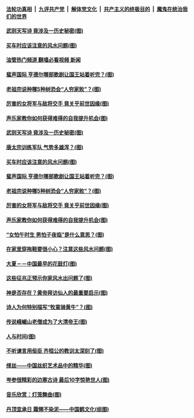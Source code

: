 ####  [法轮功真相](../../../../basic/blob/master/README.md?t=06290831) &nbsp;|&nbsp; [九评共产党](../../../../9ping.md/blob/master/README.md?t=06290831) &nbsp;|&nbsp; [解体党文化](../../../../jtdwh.md/blob/master/README.md?t=06290831)  &nbsp;|&nbsp; [共产主义的终极目的](../../../../gczydzjmd.md/blob/master/README.md?t=06290831) &nbsp;|&nbsp; [魔鬼在统治我们的世界](../../../../mgztzwmdsj.md/blob/master/README.md?t=06290831) 

#### [武则天写诗 竟涉及一历史秘密(图)](../pages/p7/1010163.md?t=06290831) 

#### [买车时应该注意的风水问题(图)](../pages/p7/1008942.md?t=06290831) 

#### [油管热门频道 翻墙必看视频 新闻](http://45.76.130.85:81/youtube.html?06290831)

#### [蜚声国际 亨德尔哪部歌剧让国王站着听完？(图)](../pages/p7/1009847.md?t=06290831) 

#### [老祖宗说种哪5种树恐会“人穷家败”？(图)](../pages/p7/1010016.md?t=06290831) 

#### [厉害的女将军与敌将交手 竟关乎前世因缘(图)](../pages/p7/1010229.md?t=06290831) 

#### [声乐家教你如何获得难得的自我提升机会(图)](../pages/p7/1010042.md?t=06290831) 

#### [武则天写诗 竟涉及一历史秘密(图)](../pages/p7/1010163.md?t=06290831) 

#### [唐太宗训练军队 气势多雄浑？(图)](../pages/p7/1009637.md?t=06290831) 

#### [买车时应该注意的风水问题(图)](../pages/p7/1008942.md?t=06290831) 

#### [蜚声国际 亨德尔哪部歌剧让国王站着听完？(图)](../pages/p7/1009847.md?t=06290831) 

#### [老祖宗说种哪5种树恐会“人穷家败”？(图)](../pages/p7/1010016.md?t=06290831) 

#### [厉害的女将军与敌将交手 竟关乎前世因缘(图)](../pages/p7/1010229.md?t=06290831) 

#### [声乐家教你如何获得难得的自我提升机会(图)](../pages/p7/1010042.md?t=06290831) 

#### [“女怕午时生 男怕子夜临”是什么意思？(图)](../pages/p7/1010012.md?t=06290831) 

#### [在家里穿拖鞋要很小心？注意这些风水问题(图)](../pages/p7/1008936.md?t=06290831) 

#### [大夏－－中国最早的花鼓灯(图)](../pages/p7/1009629.md?t=06290831) 

#### [这些征兆正预示你家风水出问题了(图)](../pages/p7/1008935.md?t=06290831) 

#### [神是否存在？黄帝拜访仙人的最重要启示(图)](../pages/p7/1009769.md?t=06290831) 

#### [诗人为何特别描写“牧童骑黄牛”？(图)](../pages/p7/1009907.md?t=06290831) 

#### [传说峨嵋山老僧成为了大清帝王(图)](../pages/p7/1009730.md?t=06290831) 

#### [人与时间(图)](../pages/p7/1010134.md?t=06290831) 

#### [不听谏言用佞臣 齐桓公的教训太深刻了(图)](../pages/p7/1009575.md?t=06290831) 

#### [缂丝——中国丝织艺术品中的精华(图)](../pages/p7/1006411.md?t=06290831) 

#### [岑参很精彩的边塞古诗 最后10字惊艳世人(图)](../pages/p7/1001667.md?t=06290831) 

#### [音乐欣赏：灯笼舞曲(图)](../pages/p7/1009624.md?t=06290831) 

#### [丹顶宜承日 霜翎不染泥——中国鹤文化(组图)](../pages/p7/1008383.md?t=06290831) 

<img src='http://gfw-breaker.win/goodnews/indexes/p7.md' width='0px' height='0px'/>
